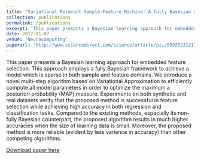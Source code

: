 ```yaml
---
title: "Variational Relevant Sample-Feature Machine: A fully Bayesian approach for embedded feature selection"
collection: publications
permalink: /publications
excerpt: 'This paper presents a Bayesian learning approach for embedded feature selection'
date: 2017-01-07
venue: 'Neurocomputing'
paperurl: 'http://www.sciencedirect.com/science/article/pii/S092523121730348X'
---
```

This paper presents a Bayesian learning approach for embedded feature selection. This approach employs a fully Bayesian framework to achieve a model which is sparse in both sample and feature domains. We introduce a novel multi-step algorithm based on Variational Approximation to efficiently compute all model parameters in order to optimize the maximum a posteriori probability (MAP) measure. Experiments on both synthetic and real datasets verify that the proposed method is successful in feature selection while achieving high accuracy in both regression and classification tasks. Compared to the existing methods, especially its non-fully Bayesian counterpart, the proposed algorithm results in much higher accuracies when the size of learning data is small. Moreover, the proposed method is more reliable (evident by less variance in accuracy) than other competing algorithms.

[Download paper here](http://alimirzaei.github.io/files/VRSFM.pdf)

